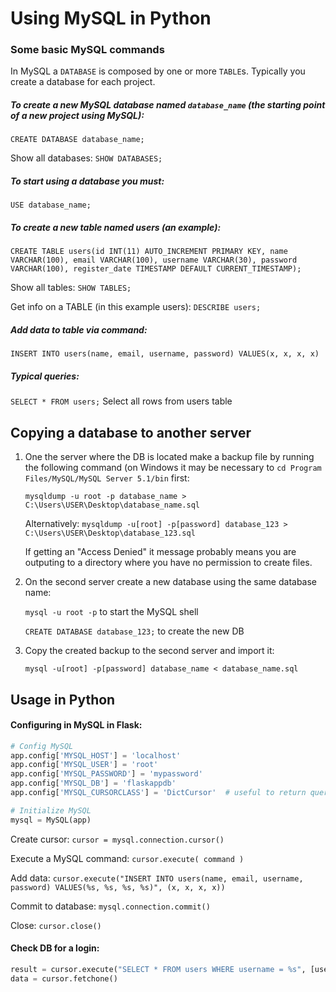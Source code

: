 # Using MySQL in Python

### Some basic MySQL commands

In MySQL a `DATABASE` is composed by one or more `TABLE`s. Typically you create a database for each project.

##### To create a new MySQL database named `database_name` (the starting point of a new project using MySQL):

```
CREATE DATABASE database_name;
```

Show all databases:  `SHOW DATABASES;`

##### To start using a database you must:

`USE database_name;`

##### To create a new table named users (an example):

```
CREATE TABLE users(id INT(11) AUTO_INCREMENT PRIMARY KEY, name VARCHAR(100), email VARCHAR(100), username VARCHAR(30), password VARCHAR(100), register_date TIMESTAMP DEFAULT CURRENT_TIMESTAMP);
```

Show all tables:  `SHOW TABLES;`

Get info on a TABLE (in this example users): `DESCRIBE users;`

##### Add data to table via command:

```
INSERT INTO users(name, email, username, password) VALUES(x, x, x, x)
```

##### Typical queries:

`SELECT * FROM users;`  Select all rows from users table


## Copying a database to another server

1. One the server where the DB is located make a backup file by running the following command (on Windows it may be necessary to `cd Program Files/MySQL/MySQL Server 5.1/bin` first: 

   `mysqldump -u root -p database_name > C:\Users\USER\Desktop\database_name.sql`

   Alternatively: `mysqldump -u[root] -p[password] database_123 > C:\Users\USER\Desktop\database_123.sql`

   If getting an "Access Denied" it message probably means you are outputing to a directory where you have no permission to create files.

2. On the second server create a new database using the same database name:

   `mysql -u root -p` to start the MySQL shell

   `CREATE DATABASE database_123;` to create the new DB

3. Copy the created backup to the second server and import it:

   `mysql -u[root] -p[password] database_name < database_name.sql`



## Usage in Python

#### Configuring in MySQL in Flask:
```python
# Config MySQL
app.config['MYSQL_HOST'] = 'localhost'
app.config['MYSQL_USER'] = 'root'
app.config['MYSQL_PASSWORD'] = 'mypassword'
app.config['MYSQL_DB'] = 'flaskappdb'
app.config['MYSQL_CURSORCLASS'] = 'DictCursor'  # useful to return queries as dictionaries

# Initialize MySQL
mysql = MySQL(app)
```

Create cursor:  `cursor = mysql.connection.cursor()`

Execute a MySQL command:  `cursor.execute( command )`

Add data:  `cursor.execute("INSERT INTO users(name, email, username, password) VALUES(%s, %s, %s, %s)", (x, x, x, x))`

Commit to database:  `mysql.connection.commit()`

Close:  `cursor.close()`

#### Check DB for a login: 
```python
result = cursor.execute("SELECT * FROM users WHERE username = %s", [username])`
data = cursor.fetchone()
```

